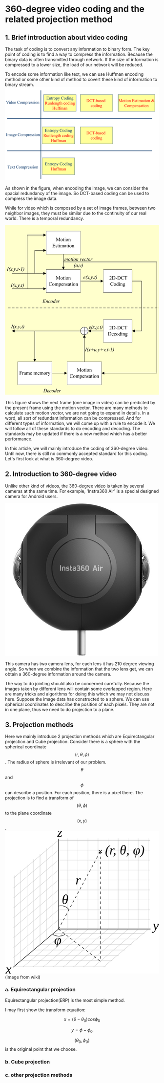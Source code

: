 # 360-degree video coding and the related projection method

## 1. Brief introduction about video coding

The task of coding is to convert any information to binary form. The key point of coding is to find a way to compress the information. Because the binary data is often transmitted through network. If the size of information is compressed to a lower size, the load of our network will be reduced.

To encode some information like text, we can use Huffman encoding method or some other kind of method to covert these kind of information to binary stream.
![](/assets/video_compression.PNG)

As shown in the figure, when encoding the image, we can consider the spacial redundancy of the image. So DCT-based coding can be used to compress the image data. 

While for video which is composed by a set of image frames, between two neighbor images, they must be similar due to the continuity of our real world. There is a temporal redundancy. 

![](/assets/video_compression_process.PNG)

This figure shows the next frame (one image in video) can be predicted by the present frame using the motion vector. There are many methods to calculate such motion vector, we are not going to expand in details. In a word, all sort of redundant information can be compressed. And for different types of information, we will come up with a rule to encode it. We will follow all of these standards to do encoding and decoding. 
The standards may be updated if there is a new method which has a better performance. 

In this article, we will mainly introduce the coding of 360-degree video. Until now, there is still no commonly accepted standard for this coding. Let's first look at what is 360-degree video.




## 2. Introduction to 360-degree video

Unlike other kind of videos, the 360-degree video is taken by several cameras at the same time. For example, 'Instra360 Air' is a special designed camera for Android users. 

![](/assets/Instra360AirCamera.jpg)

This camera has two camera lens, for each lens it has 210 degree viewing angle. So when we combine the information that the two lens get, we can obtain a 360-degree information around the camera.

The way to do jointing should also be concerned carefully. Because the images taken by different lens will contain some overlapped region. Here are many tricks and algorithms for doing this which we may not discuss here. Suppose the image data has constructed to a sphere. We can use spherical coordinates to describe the position of each pixels. They are not in one plane, thus we need to do projection to a plane.
## 3. Projection methods
Here we mainly introduce 2 projection methods which are Equirectangular projection and Cube projection. 
Consider there is a sphere with the spherical coordinate $$(r, \theta, \phi)$$. The radius of sphere is irrelevant of our problem. $$\theta$$ and $$\phi$$ can describe a position. For each position, there is a pixel there. The projection is to find a transform of $$(\theta, \phi)$$ to the plane coordinate $$(x, y)$$.
![](/assets/640px-3D_Spherical.svg.png)
(image from wiki)
### a. Equirectangular projection
Equirectangular projection(ERP) is the most simple method. 

I may first show the transform equation:

$$
x=(\theta-\theta_0)cos\phi_0
$$

$$
y=\phi-\phi_0
$$


$$(\theta_0, \phi_0)$$ is the original point that we choose. 

### b. Cube projection


### c. other projection methods